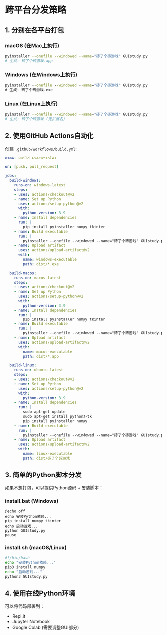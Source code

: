 # 跨平台分发策略

## 1. 分别在各平台打包

### macOS (在Mac上执行)
```bash
pyinstaller --onefile --windowed --name="砖了个砖游戏" GUIstudy.py
# 生成: 砖了个砖游戏.app
```

### Windows (在Windows上执行)
```cmd
pyinstaller --onefile --windowed --name="砖了个砖游戏" GUIstudy.py
# 生成: 砖了个砖游戏.exe
```

### Linux (在Linux上执行)
```bash
pyinstaller --onefile --windowed --name="砖了个砖游戏" GUIstudy.py
# 生成: 砖了个砖游戏 (无扩展名)
```

## 2. 使用GitHub Actions自动化

创建 `.github/workflows/build.yml`:

```yaml
name: Build Executables

on: [push, pull_request]

jobs:
  build-windows:
    runs-on: windows-latest
    steps:
    - uses: actions/checkout@v2
    - name: Set up Python
      uses: actions/setup-python@v2
      with:
        python-version: 3.9
    - name: Install dependencies
      run: |
        pip install pyinstaller numpy tkinter
    - name: Build executable
      run: |
        pyinstaller --onefile --windowed --name="砖了个砖游戏" GUIstudy.py
    - name: Upload artifact
      uses: actions/upload-artifact@v2
      with:
        name: windows-executable
        path: dist/*.exe

  build-macos:
    runs-on: macos-latest
    steps:
    - uses: actions/checkout@v2
    - name: Set up Python
      uses: actions/setup-python@v2
      with:
        python-version: 3.9
    - name: Install dependencies
      run: |
        pip install pyinstaller numpy tkinter
    - name: Build executable
      run: |
        pyinstaller --onefile --windowed --name="砖了个砖游戏" GUIstudy.py
    - name: Upload artifact
      uses: actions/upload-artifact@v2
      with:
        name: macos-executable
        path: dist/*.app

  build-linux:
    runs-on: ubuntu-latest
    steps:
    - uses: actions/checkout@v2
    - name: Set up Python
      uses: actions/setup-python@v2
      with:
        python-version: 3.9
    - name: Install dependencies
      run: |
        sudo apt-get update
        sudo apt-get install python3-tk
        pip install pyinstaller numpy
    - name: Build executable
      run: |
        pyinstaller --onefile --windowed --name="砖了个砖游戏" GUIstudy.py
    - name: Upload artifact
      uses: actions/upload-artifact@v2
      with:
        name: linux-executable
        path: dist/砖了个砖游戏
```

## 3. 简单的Python脚本分发

如果不想打包，可以提供Python源码 + 安装脚本：

### install.bat (Windows)
```batch
@echo off
echo 安装Python依赖...
pip install numpy tkinter
echo 启动游戏...
python GUIstudy.py
pause
```

### install.sh (macOS/Linux)
```bash
#!/bin/bash
echo "安装Python依赖..."
pip3 install numpy
echo "启动游戏..."
python3 GUIstudy.py
```

## 4. 使用在线Python环境

可以将代码部署到：
- Repl.it
- Jupyter Notebook
- Google Colab (需要调整GUI部分)